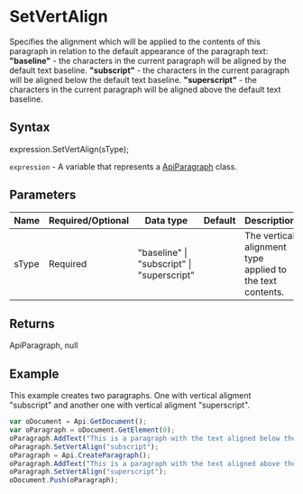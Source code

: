 # SetVertAlign

Specifies the alignment which will be applied to the contents of this paragraph in relation to the default appearance of the paragraph text:
**"baseline"** - the characters in the current paragraph will be aligned by the default text baseline.
**"subscript"** - the characters in the current paragraph will be aligned below the default text baseline.
**"superscript"** - the characters in the current paragraph will be aligned above the default text baseline.

## Syntax

expression.SetVertAlign(sType);

`expression` - A variable that represents a [ApiParagraph](../ApiParagraph.md) class.

## Parameters

| **Name** | **Required/Optional** | **Data type** | **Default** | **Description** |
| ------------- | ------------- | ------------- | ------------- | ------------- |
| sType | Required | "baseline" &#124; "subscript" &#124; "superscript" |  | The vertical alignment type applied to the text contents. |

## Returns

ApiParagraph, null

## Example

This example creates two paragraphs. One with vertical aligment "subscript" and another one with vertical aligment "superscript".

```javascript
var oDocument = Api.GetDocument();
var oParagraph = oDocument.GetElement(0);
oParagraph.AddText("This is a paragraph with the text aligned below the baseline vertically.");
oParagraph.SetVertAlign("subscript");
oParagraph = Api.CreateParagraph();
oParagraph.AddText("This is a paragraph with the text aligned above the baseline vertically.");
oParagraph.SetVertAlign("superscript");
oDocument.Push(oParagraph);
```
